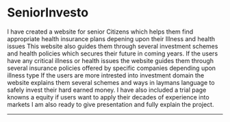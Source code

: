 # SeniorInvesto
I have created a website for senior Citizens which helps them find appropriate health insurance plans depening upon their Illness and health issues
This website also guides them through several investment schemes and health policies which secures their future in coming years.
If the users have any critical illness or health issues the website guides them through several insurance policies offered by specific companies depending upon illness type 
If the users are more intrested into investment domain the website explains them several schemes and ways in laymans language to safely invest their hard earned money. 
I have also included a trial page knowns a equity if users want to apply their decades of experience into markets 
I am also ready to give presentation and fully explain the project. 
***********************************************************************

